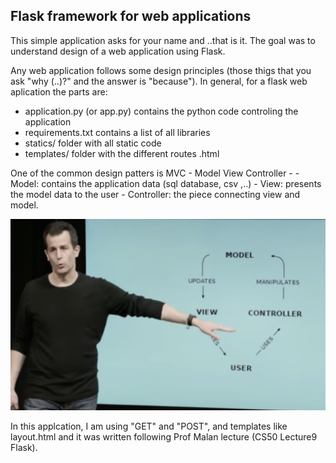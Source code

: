 ## Flask framework for web applications

This simple application asks for your name and ..that is it. The goal was to understand design of a web application using Flask. 

Any web application follows some design principles (those thigs that you ask "why (..)?" and the answer is "because"). In general, for a flask web aplication the parts are: 
  - application.py (or app.py) contains the python code controling the application
  - requirements.txt contains a list of all libraries
  - statics/ folder with all static code 
  - templates/ folder with the different routes .html
  
One of the common design patters is MVC - Model View Controller - 
    - Model: contains the application data (sql database, csv ,..) 
    - View: presents the model data to the user 
    - Controller: the piece connecting view and model. 
    
   
  ![Prof David Malan CS50 Harvard](statics/MVC_DesignPatern.png)
  
  In this applcation, I am using "GET" and "POST", and templates like layout.html and it was written following Prof Malan lecture (CS50 Lecture9 Flask).  
